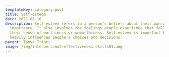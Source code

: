 ```yaml
---
templateKey: category-post
title: Self-esteem
date: 2021-06-10
description: Self-esteem refers to a person's beliefs about their own worth and
  importance. It also involves the feelings people experience that follow from
  their sense of worthiness or unworthiness. Self-esteem is important because it
  heavily influences people's choices and decisions.
parent: Tanya Tripti
image: /img/interpersonal-effectiveness-skills01.png
---
```

